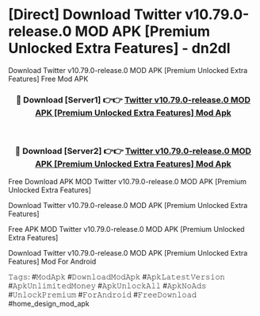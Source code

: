 # [Direct] Download Twitter v10.79.0-release.0 MOD APK [Premium Unlocked Extra Features] - dn2dl
Download Twitter v10.79.0-release.0 MOD APK [Premium Unlocked Extra Features] Free Mod APK

<div align="center">
<h3>🔴 Download [Server1] 👉👉 <a href="https://apk-comot.site?title=Twitter_v10.79.0-release.0_MOD_APK_[Premium_Unlocked_Extra_Features]">Twitter v10.79.0-release.0 MOD APK [Premium Unlocked Extra Features] Mod Apk</a></h3><br>

<h3>🔴 Download [Server2] 👉👉 <a href="https://apk-comot.site?title=Twitter_v10.79.0-release.0_MOD_APK_[Premium_Unlocked_Extra_Features]">Twitter v10.79.0-release.0 MOD APK [Premium Unlocked Extra Features] Mod Apk</a></h3>
</div>


Free Download APK MOD Twitter v10.79.0-release.0 MOD APK [Premium Unlocked Extra Features]

Download Twitter v10.79.0-release.0 MOD APK [Premium Unlocked Extra Features] 

Free APK MOD Twitter v10.79.0-release.0 MOD APK [Premium Unlocked Extra Features] 

Download Twitter v10.79.0-release.0 MOD APK [Premium Unlocked Extra Features] Mod For Android

𝚃𝚊𝚐𝚜: #𝙼𝚘𝚍𝙰𝚙𝚔 #𝙳𝚘𝚠𝚗𝚕𝚘𝚊𝚍𝙼𝚘𝚍𝙰𝚙𝚔 #𝙰𝚙𝚔𝙻𝚊𝚝𝚎𝚜𝚝𝚅𝚎𝚛𝚜𝚒𝚘𝚗 #𝙰𝚙𝚔𝚄𝚗𝚕𝚒𝚖𝚒𝚝𝚎𝚍𝙼𝚘𝚗𝚎𝚢 #𝙰𝚙𝚔𝚄𝚗𝚕𝚘𝚌𝚔𝙰𝚕𝚕 #𝙰𝚙𝚔𝙽𝚘𝙰𝚍𝚜 #𝚄𝚗𝚕𝚘𝚌𝚔𝙿𝚛𝚎𝚖𝚒𝚞𝚖 #𝙵𝚘𝚛𝙰𝚗𝚍𝚛𝚘𝚒𝚍 #𝙵𝚛𝚎𝚎𝙳𝚘𝚠𝚗𝚕𝚘𝚊𝚍 #home_design_mod_apk